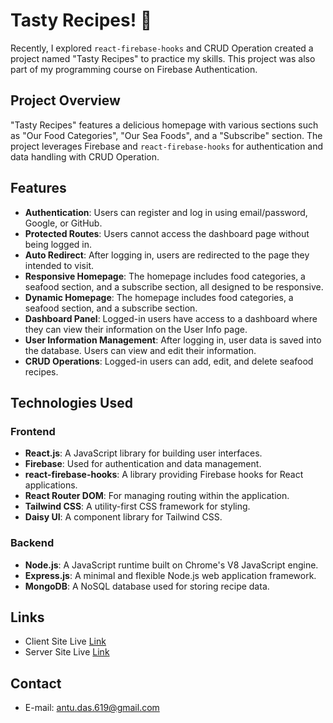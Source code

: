 # Tasty Recipes! 🍲

Recently, I explored `react-firebase-hooks` and CRUD Operation created a project named "Tasty Recipes" to practice my skills. This project was also part of my programming course on Firebase Authentication.

## Project Overview

"Tasty Recipes" features a delicious homepage with various sections such as "Our Food Categories", "Our Sea Foods", and a "Subscribe" section. The project leverages Firebase and `react-firebase-hooks` for authentication and data handling with CRUD Operation.

## Features

- **Authentication**: Users can register and log in using email/password, Google, or GitHub.
- **Protected Routes**: Users cannot access the dashboard page without being logged in.
- **Auto Redirect**: After logging in, users are redirected to the page they intended to visit.
- **Responsive Homepage**: The homepage includes food categories, a seafood section, and a subscribe section, all designed to be responsive.
- **Dynamic Homepage**: The homepage includes food categories, a seafood section, and a subscribe section.
- **Dashboard Panel**: Logged-in users have access to a dashboard where they can view their information on the User Info page.
- **User Information Management**: After logging in, user data is saved into the database. Users can view and edit their information.
- **CRUD Operations**: Logged-in users can add, edit, and delete seafood recipes.

## Technologies Used

### Frontend

- **React.js**: A JavaScript library for building user interfaces.
- **Firebase**: Used for authentication and data management.
- **react-firebase-hooks**: A library providing Firebase hooks for React applications.
- **React Router DOM**: For managing routing within the application.
- **Tailwind CSS**: A utility-first CSS framework for styling.
- **Daisy UI**: A component library for Tailwind CSS.

### Backend

- **Node.js**: A JavaScript runtime built on Chrome's V8 JavaScript engine.
- **Express.js**: A minimal and flexible Node.js web application framework.
- **MongoDB**: A NoSQL database used for storing recipe data.

## Links

- Client Site Live [Link](https://tasty-recipes-b8ce6.web.app/)
- Server Site Live [Link](https://tasty-recipes-server-iota.vercel.app)


## Contact

- E-mail: antu.das.619@gmail.com
